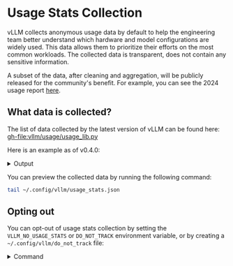 # Usage Stats Collection

vLLM collects anonymous usage data by default to help the engineering team better understand which hardware and model configurations are widely used. This data allows them to prioritize their efforts on the most common workloads. The collected data is transparent, does not contain any sensitive information.

A subset of the data, after cleaning and aggregation, will be publicly released for the community's benefit. For example, you can see the 2024 usage report [here](https://2024.vllm.ai).

## What data is collected?

The list of data collected by the latest version of vLLM can be found here: <gh-file:vllm/usage/usage_lib.py>

Here is an example as of v0.4.0:

<details>
<summary>Output</summary>

```json
{
  "uuid": "fbe880e9-084d-4cab-a395-8984c50f1109",
  "provider": "GCP",
  "num_cpu": 24,
  "cpu_type": "Intel(R) Xeon(R) CPU @ 2.20GHz",
  "cpu_family_model_stepping": "6,85,7",
  "total_memory": 101261135872,
  "architecture": "x86_64",
  "platform": "Linux-5.10.0-28-cloud-amd64-x86_64-with-glibc2.31",
  "gpu_count": 2,
  "gpu_type": "NVIDIA L4",
  "gpu_memory_per_device": 23580639232,
  "model_architecture": "OPTForCausalLM",
  "vllm_version": "0.3.2+cu123",
  "context": "LLM_CLASS",
  "log_time": 1711663373492490000,
  "source": "production",
  "dtype": "torch.float16",
  "tensor_parallel_size": 1,
  "block_size": 16,
  "gpu_memory_utilization": 0.9,
  "quantization": null,
  "kv_cache_dtype": "auto",
  "enable_lora": false,
  "enable_prefix_caching": false,
  "enforce_eager": false,
  "disable_custom_all_reduce": true
}
```

</details>

You can preview the collected data by running the following command:

```bash
tail ~/.config/vllm/usage_stats.json
```

## Opting out

You can opt-out of usage stats collection by setting the `VLLM_NO_USAGE_STATS` or `DO_NOT_TRACK` environment variable, or by creating a `~/.config/vllm/do_not_track` file:

<details>
<summary>Command</summary>

```bash
# Any of the following methods can disable usage stats collection
export VLLM_NO_USAGE_STATS=1
export DO_NOT_TRACK=1
mkdir -p ~/.config/vllm && touch ~/.config/vllm/do_not_track
```

</details>
